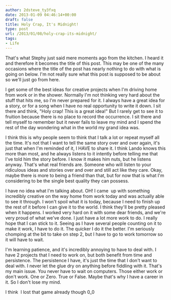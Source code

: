 ```yaml
---
author: 2dsteve_ty3fxq
date: 2013-01-09 04:46:14+00:00
draft: false
title: Holy Crap, It's Midnight!
type: post
url: /2013/01/08/holy-crap-its-midnight/
tags:
- Life
---
```


That's what Stephy just said mere moments ago from the kitchen. I heard it and therefore it becomes the title of this post. This may be one of the many occasions where the title of the post has nearly nothing to do with what is going on below. I'm not really sure what this post is supposed to be about so we'll just go from here.<!-- more -->

I get some of the best ideas for creative projects when I'm driving home from work or in the shower. Normally I'm not thinking very hard about the stuff that hits me, so I'm never prepared for it. I always have a great idea for a story, or for a song when I have no real opportunity to write it down. I sit there and think, "Holy crap! This is a great idea!" But I rarely get to see it to fruition because there is no place to record the occurrence. I sit there and tell myself to remember but it never fails to leave my mind and I spend the rest of the day wondering what in the world my grand idea was.

I think this is why people seem to think that I talk a lot or repeat myself all the time. It's not that I want to tell the same story over and over again, it's just that when I'm reminded of it, I HAVE to share it. I think Lando knows this more than most, and he always listens to it intently before telling me that I've told him the story before. I know it makes him nuts, but he listens anyway. That's what real friends are. Someone who will listen to your ridiculous ideas and stories over and over and still act like they care. Okay, maybe there is more to being a friend than that, but for now that is what I'm considering to be the single best quality they can possess.

I have no idea what I'm talking about. OH! I came  up with something incredibly creative on the way home from work today and was actually able to see it through. I won't spoil what it is today, because I need to finish up the rest of it before I can give it to the world. I think they'll be pretty pleased when it happens. I worked very hard on it with some dear friends, and we're very proud of what we've done. I just have a lot more work to do. I really hope that I can stick to it. Seeing as I have several people counting on it to make it work, I have to do it. The quicker I do it the better. I'm seriously chomping at the bit to take on step 2, but I have to go to work tomorrow so it will have to wait.

I'm learning patience, and it's incredibly annoying to have to deal with. I have 2 projects that I need to work on, but both benefit from time and persistence. The persistence I have, it's just the time that I don't want to deal with. I never let the glue dry on anything before fiddling with it. That's my main issue. You never have to wait on computers. Those either work or don't work. One or Zero. True or False. Maybe that's why I have a career in it. So I don't lose my mind.

I think  I lost that game already though 0_0
